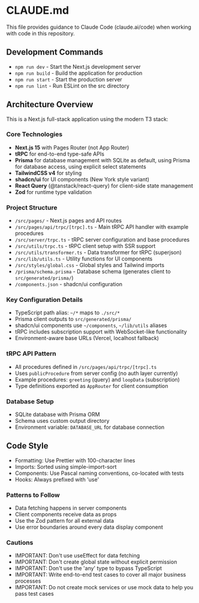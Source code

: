 # CLAUDE.md

This file provides guidance to Claude Code (claude.ai/code) when working with code in this repository.

## Development Commands

- `npm run dev` - Start the Next.js development server
- `npm run build` - Build the application for production
- `npm run start` - Start the production server
- `npm run lint` - Run ESLint on the src directory

## Architecture Overview

This is a Next.js full-stack application using the modern T3 stack:

### Core Technologies

- **Next.js 15** with Pages Router (not App Router)
- **tRPC** for end-to-end type-safe APIs
- **Prisma** for database management with SQLite as default, using Prisma for database access, using explicit select statements
- **TailwindCSS v4** for styling
- **shadcn/ui** for UI components (New York style variant)
- **React Query** (@tanstack/react-query) for client-side state management
- **Zod** for runtime type validation

### Project Structure

- `/src/pages/` - Next.js pages and API routes
- `/src/pages/api/trpc/[trpc].ts` - Main tRPC API handler with example procedures
- `/src/server/trpc.ts` - tRPC server configuration and base procedures
- `/src/utils/trpc.ts` - tRPC client setup with SSR support
- `/src/utils/transformer.ts` - Data transformer for tRPC (superjson)
- `/src/lib/utils.ts` - Utility functions for UI components
- `/src/styles/global.css` - Global styles and Tailwind imports
- `/prisma/schema.prisma` - Database schema (generates client to `src/generated/prisma/`)
- `/components.json` - shadcn/ui configuration

### Key Configuration Details

- TypeScript path alias: `~/*` maps to `./src/*`
- Prisma client outputs to `src/generated/prisma/`
- shadcn/ui components use `~/components`, `~/lib/utils` aliases
- tRPC includes subscription support with WebSocket-like functionality
- Environment-aware base URLs (Vercel, localhost fallback)

### tRPC API Pattern

- All procedures defined in `/src/pages/api/trpc/[trpc].ts`
- Uses `publicProcedure` from server config (no auth layer currently)
- Example procedures: `greeting` (query) and `loopData` (subscription)
- Type definitions exported as `AppRouter` for client consumption

### Database Setup

- SQLite database with Prisma ORM
- Schema uses custom output directory
- Environment variable: `DATABASE_URL` for database connection

## Code Style

- Formatting: Use Prettier with 100-character lines
- Imports: Sorted using simple-import-sort
- Components: Use Pascal naming conventions, co-located with tests
- Hooks: Always prefixed with 'use'

### Patterns to Follow

- Data fetching happens in server components
- Client components receive data as props
- Use the Zod pattern for all external data
- Use error boundaries around every data display component

### Cautions

- IMPORTANT: Don't use useEffect for data fetching
- IMPORTANT: Don't create global state without explicit permission
- IMPORTANT: Don't use the 'any' type to bypass TypeScript
- IMPORTANT: Write end-to-end test cases to cover all major business processes
- IMPORTANT: Do not create mock services or use mock data to help you pass test cases
